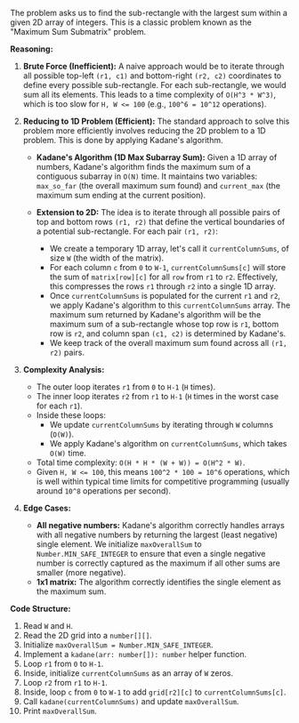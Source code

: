 The problem asks us to find the sub-rectangle with the largest sum within a given 2D array of integers. This is a classic problem known as the "Maximum Sum Submatrix" problem.

**Reasoning:**

1.  **Brute Force (Inefficient):** A naive approach would be to iterate through all possible top-left `(r1, c1)` and bottom-right `(r2, c2)` coordinates to define every possible sub-rectangle. For each sub-rectangle, we would sum all its elements. This leads to a time complexity of `O(H^3 * W^3)`, which is too slow for `H, W <= 100` (e.g., `100^6 = 10^12` operations).

2.  **Reducing to 1D Problem (Efficient):** The standard approach to solve this problem more efficiently involves reducing the 2D problem to a 1D problem. This is done by applying Kadane's algorithm.

    *   **Kadane's Algorithm (1D Max Subarray Sum):** Given a 1D array of numbers, Kadane's algorithm finds the maximum sum of a contiguous subarray in `O(N)` time. It maintains two variables: `max_so_far` (the overall maximum sum found) and `current_max` (the maximum sum ending at the current position).

    *   **Extension to 2D:**
        The idea is to iterate through all possible pairs of top and bottom rows `(r1, r2)` that define the vertical boundaries of a potential sub-rectangle.
        For each pair `(r1, r2)`:
        *   We create a temporary 1D array, let's call it `currentColumnSums`, of size `W` (the width of the matrix).
        *   For each column `c` from `0` to `W-1`, `currentColumnSums[c]` will store the sum of `matrix[row][c]` for all `row` from `r1` to `r2`. Effectively, this compresses the rows `r1` through `r2` into a single 1D array.
        *   Once `currentColumnSums` is populated for the current `r1` and `r2`, we apply Kadane's algorithm to this `currentColumnSums` array. The maximum sum returned by Kadane's algorithm will be the maximum sum of a sub-rectangle whose top row is `r1`, bottom row is `r2`, and column span `(c1, c2)` is determined by Kadane's.
        *   We keep track of the overall maximum sum found across all `(r1, r2)` pairs.

3.  **Complexity Analysis:**
    *   The outer loop iterates `r1` from `0` to `H-1` (`H` times).
    *   The inner loop iterates `r2` from `r1` to `H-1` (`H` times in the worst case for each `r1`).
    *   Inside these loops:
        *   We update `currentColumnSums` by iterating through `W` columns (`O(W)`).
        *   We apply Kadane's algorithm on `currentColumnSums`, which takes `O(W)` time.
    *   Total time complexity: `O(H * H * (W + W)) = O(H^2 * W)`.
    *   Given `H, W <= 100`, this means `100^2 * 100 = 10^6` operations, which is well within typical time limits for competitive programming (usually around `10^8` operations per second).

4.  **Edge Cases:**
    *   **All negative numbers:** Kadane's algorithm correctly handles arrays with all negative numbers by returning the largest (least negative) single element. We initialize `maxOverallSum` to `Number.MIN_SAFE_INTEGER` to ensure that even a single negative number is correctly captured as the maximum if all other sums are smaller (more negative).
    *   **1x1 matrix:** The algorithm correctly identifies the single element as the maximum sum.

**Code Structure:**

1.  Read `W` and `H`.
2.  Read the 2D grid into a `number[][]`.
3.  Initialize `maxOverallSum = Number.MIN_SAFE_INTEGER`.
4.  Implement a `kadane(arr: number[]): number` helper function.
5.  Loop `r1` from `0` to `H-1`.
6.  Inside, initialize `currentColumnSums` as an array of `W` zeros.
7.  Loop `r2` from `r1` to `H-1`.
8.  Inside, loop `c` from `0` to `W-1` to add `grid[r2][c]` to `currentColumnSums[c]`.
9.  Call `kadane(currentColumnSums)` and update `maxOverallSum`.
10. Print `maxOverallSum`.